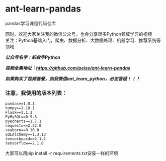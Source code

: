 # ant-learn-pandas
pandas学习课程代码仓库


同时，欢迎大家关注我的微信公众号，也会分享很多Python领域学习的视频  
关注：Python基础入门，爬虫、数据分析、大数据处理、机器学习、推荐系统等领域  

***公众号名字：蚂蚁学Python***

***视频全集地址：https://github.com/peiss/ant-learn-pandas***

***如果购买了视频套餐，加我微信ant_learn_python，必定答疑！！！***


### 注意，我使用的版本列表：
```
pandas==1.0.1
numpy==1.18.1
Flask==1.1.1
PyMySQL==0.9.3
pyecharts==1.7.1
requests==2.22.0
seaborn==0.10.0
SQLAlchemy==1.3.13
tensorboard==2.1.1
tensorflow==2.1.0
```

大家可以用pip install -r requirements.txt安装一样的环境
